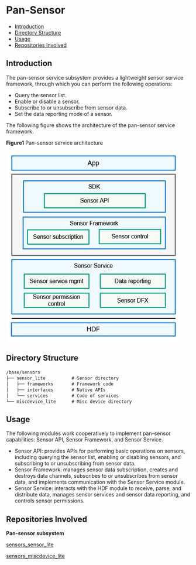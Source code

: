 # Pan-Sensor<a name="EN-US_TOPIC_0000001078062432"></a>

-   [Introduction](#section11660541593)
-   [Directory Structure](#section161941989596)
-   [Usage](#section1312121216216)
-   [Repositories Involved](#section1371113476307)

## Introduction<a name="section11660541593"></a>

The pan-sensor service subsystem provides a lightweight sensor service framework, through which you can perform the following operations:

-   Query the sensor list.
-   Enable or disable a sensor.
-   Subscribe to or unsubscribe from sensor data.
-   Set the data reporting mode of a sensor.

The following figure shows the architecture of the pan-sensor service framework.

**Figure1**  Pan-sensor service architecture

![](figures/en-us_image_0000001106694563.png)

## Directory Structure<a name="section161941989596"></a>

```
/base/sensors
├── sensor_lite          # Sensor directory
│   ├── frameworks       # Framework code
│   ├── interfaces       # Native APIs
│   └── services         # Code of services
└── miscdevice_lite      # Misc device directory
```

## Usage<a name="section1312121216216"></a>

The following modules work cooperatively to implement pan-sensor capabilities: Sensor API, Sensor Framework, and Sensor Service.

-   Sensor API: provides APIs for performing basic operations on sensors, including querying the sensor list, enabling or disabling sensors, and subscribing to or unsubscribing from sensor data.
-   Sensor Framework: manages sensor data subscription, creates and destroys data channels, subscribes to or unsubscribes from sensor data, and implements communication with the Sensor Service module.
-   Sensor Service: interacts with the HDF module to receive, parse, and distribute data, manages sensor services and sensor data reporting, and controls sensor permissions.

## Repositories Involved<a name="section1371113476307"></a>

**Pan-sensor subsystem**

[sensors_sensor_lite](https://gitee.com/openharmony/sensors_sensor_lite/blob/master/README.md)

[sensors_miscdevice_lite](https://gitee.com/openharmony/sensors_miscdevice_lite/blob/master/README.md)

